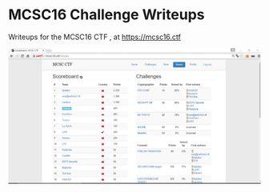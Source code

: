 # MCSC16 Challenge Writeups

Writeups for the MCSC16 CTF , at https://mcsc16.ctf

![](scoreboard.png)
